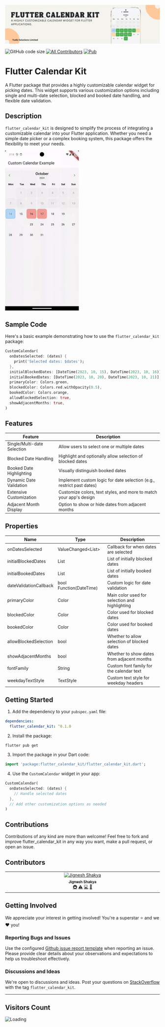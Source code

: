 ![](https://raw.githubusercontent.com/YudizAndroidJignesh/flutter_calendar_kit/main/screenshot/banner.png)

![GitHub code size](https://img.shields.io/github/languages/code-size/YudizAndroidJignesh/flutter_calendar_kit)
[![All Contributors](https://img.shields.io/github/all-contributors/YudizAndroidJignesh/flutter_calendar_kit)](#contributors-)
[![Pub](https://img.shields.io/pub/v/flutter_calendar_kit.svg)](https://pub.dartlang.org/packages/flutter_calendar_kit)

# Flutter Calendar Kit

A Flutter package that provides a highly customizable calendar widget for picking dates. This widget
supports various customization options including single and multi-date selection, blocked and booked date handling,
and flexible date validation.

## Description

`flutter_calendar_kit` is designed to simplify the process of integrating a customizable calendar
into your Flutter application. Whether you need a simple date picker or a complex booking system,
this package offers the flexibility to meet your needs.

<img src="https://raw.githubusercontent.com/YudizAndroidJignesh/flutter_calendar_kit/main/screenshot/example.gif" width="240"/>

## Sample Code

Here's a basic example demonstrating how to use the `flutter_calendar_kit` package:

```dart
CustomCalendar(
  onDatesSelected: (dates) {
    print('Selected dates: $dates');
  },
  initialBlockedDates: [DateTime(2023, 10, 15), DateTime(2023, 10, 16)],
  initialBookedDates: [DateTime(2023, 10, 20), DateTime(2023, 10, 21)],
  primaryColor: Colors.green,
  blockedColor: Colors.red.withOpacity(0.5),
  bookedColor: Colors.orange,
  allowBlockedSelection: true,
  showAdjacentMonths: true,
)
```

## Features

| Feature                  | Description                                                            |
|--------------------------|------------------------------------------------------------------------|
| Single/Multi-date Selection | Allow users to select one or multiple dates                         |
| Blocked Date Handling    | Highlight and optionally allow selection of blocked dates              |
| Booked Date Highlighting | Visually distinguish booked dates                                      |
| Dynamic Date Validation  | Implement custom logic for date selection (e.g., restrict past dates)  |
| Extensive Customization  | Customize colors, text styles, and more to match your app's design     |
| Adjacent Month Display   | Option to show or hide dates from adjacent months                      |

## Properties

| Name                    | Type                      | Description                                                   |
|-------------------------|---------------------------|---------------------------------------------------------------|
| onDatesSelected         | ValueChanged<List<DateTime>> | Callback for when dates are selected                          |
| initialBlockedDates     | List<DateTime>            | List of initially blocked dates                               |
| initialBookedDates      | List<DateTime>            | List of initially booked dates                                |
| dateValidationCallback  | bool Function(DateTime)   | Custom logic for date validation                              |
| primaryColor            | Color                     | Main color used for selection and highlighting                |
| blockedColor            | Color                     | Color used for blocked dates                                  |
| bookedColor             | Color                     | Color used for booked dates                                   |
| allowBlockedSelection   | bool                      | Whether to allow selection of blocked dates                   |
| showAdjacentMonths      | bool                      | Whether to show dates from adjacent months                    |
| fontFamily              | String                    | Custom font family for the calendar text                      |
| weekdayTextStyle        | TextStyle                 | Custom text style for weekday headers                         |

## Getting Started

1. Add the dependency to your `pubspec.yaml` file:

```yaml
dependencies:
  flutter_calendar_kit: ^0.1.0
```

2. Install the package:

```
flutter pub get
```

3. Import the package in your Dart code:

```dart
import 'package:flutter_calendar_kit/flutter_calendar_kit.dart';
```

4. Use the `CustomCalendar` widget in your app:

```dart
CustomCalendar(
  onDatesSelected: (dates) {
    // Handle selected dates
  },
  // Add other customization options as needed
)
```

## Contributions

Contributions of any kind are more than welcome! Feel free to fork and improve flutter_calendar_kit
in any way you want, make a pull request, or open an issue.

## Contributors

<!-- ALL-CONTRIBUTORS-LIST:START - Do not remove or modify this section -->
<!-- prettier-ignore-start -->
<!-- markdownlint-disable -->
<table>
  <tbody>
    <tr>
      <td align="center" valign="top" width="14.28%"><a href="https://github.com/jignesh1997"><img src="https://avatars.githubusercontent.com/u/38436373?v=4?s=100" width="100px;" alt="Jignesh Shakya"/><br /><sub><b>Jignesh Shakya</b></sub></a><br /><a href="#infra-jignesh1997" title="Infrastructure (Hosting, Build-Tools, etc)">🚇</a> <a href="https://github.com/YudizAndroidJignesh/flutter_calendar_kit/commits?author=jignesh1997" title="Tests">⚠️</a> <a href="https://github.com/YudizAndroidJignesh/flutter_calendar_kit/commits?author=jignesh1997" title="Code">💻</a> <a href="#projectManagement-jignesh1997" title="Project Management">📆</a></td>
    </tr>
  </tbody>
</table>

<!-- markdownlint-restore -->
<!-- prettier-ignore-end -->

<!-- ALL-CONTRIBUTORS-LIST:END -->

## Getting Involved

We appreciate your interest in getting involved! You're a superstar ⭐ and we ❤️ you!

### Reporting Bugs and Issues

Use the configured [Github issue report template](https://github.com/yourusername/flutter_calendar_kit/issues/new?assignees=&labels=&template=bug_report.md&title=) when reporting an issue. Please provide clear details about your observations and expectations to help us troubleshoot effectively.

### Discussions and Ideas

We're open to discussions and ideas. Post your questions on [StackOverflow](https://stackoverflow.com/questions/tagged/flutter_calendar_kit) with the tag `flutter_calendar_kit`.

---

## Visitors Count
<img align="left" src = "https://profile-counter.glitch.me/flutter_calendar_kit/count.svg" alt ="Loading">